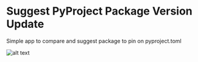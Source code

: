 # Suggest PyProject Package Version Update

Simple app to compare and suggest package to pin on pyproject.toml

![alt text](https://viewer.diagrams.net/?tags=%7B%7D&highlight=0000ff&edit=_blank&layers=1&nav=1&title=suggest-pyproject-package-version-update#Uhttps%3A%2F%2Fdrive.google.com%2Fuc%3Fid%3D14ilQPa_JVBSSb28yLAwXnVm9Zk1k0pr9%26export%3Ddownload "User Case 001")
